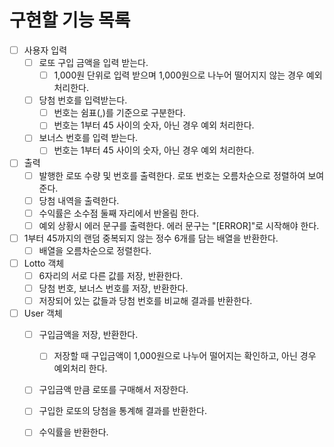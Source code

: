# 구현할 기능 목록
- [ ] 사용자 입력
    - [ ] 로또 구입 금액을 입력 받는다. 
        - [ ] 1,000원 단위로 입력 받으며 1,000원으로 나누어 떨어지지 않는 경우 예외 처리한다.
    - [ ] 당첨 번호를 입력받는다.
        - [ ] 번호는 쉼표(,)를 기준으로 구분한다.
        - [ ] 번호는 1부터 45 사이의 숫자, 아닌 경우 예외 처리한다.
    - [ ] 보너스 번호를 입력 받는다.
        - [ ] 번호는 1부터 45 사이의 숫자, 아닌 경우 예외 처리한다.
- [ ] 출력
    - [ ] 발행한 로또 수량 및 번호를 출력한다. 로또 번호는 오름차순으로 정렬하여 보여준다.
    - [ ] 당첨 내역을 출력한다.
    - [ ] 수익률은 소수점 둘째 자리에서 반올림 한다.
    - [ ] 예외 상황시 에러 문구를 출력한다. 에러 문구는 "[ERROR]"로 시작해야 한다.
- [ ] 1부터 45까지의 랜덤 중복되지 않는 정수 6개를 담는 배열을 반환한다.
    - [ ] 배열을 오름차순으로 정렬한다.
- [ ] Lotto 객체
    - [ ] 6자리의 서로 다른 값를 저장, 반환한다.
    - [ ] 당첨 번호, 보너스 번호를 저장, 반환한다.
    - [ ] 저장되어 있는 값들과 당첨 번호를 비교해 결과를 반환한다.
- [ ] User 객체
    - [ ] 구입금액을 저장, 반환한다.
        - [ ] 저장할 때 구입금액이 1,000원으로 나누어 떨어지는 확인하고, 아닌 경우 예외처리 한다.
    - [ ] 구입금액 만큼 로또를 구매해서 저장한다.
    - [ ] 구입한 로또의 당첨을 통계해 결과를 반환한다.
    - [ ] 수익률을 반환한다.

